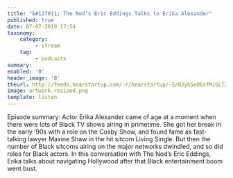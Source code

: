 ```yaml
---
title: "&#127911; The Nod’s Eric Eddings Talks to Erika Alexander"
published: true
date: 07-07-2019 17:54
taxonomy:
    category:
         - stream
    tag:
         - podcasts
summary:
enabled: '0'
header_image: '0'
theurl: http://feeds.hearstartup.com/~r/hearstartup/~5/0Jyh5eO6sfM/GLT2077017136.mp3
image: artwork-resized.png
template: listen
---
```

 
Episode summary: Actor Erika Alexander came of age at a moment when there were lots of Black TV shows airing in primetime. She got her break in the early ‘90s with a role on the Cosby Show, and found fame as fast-talking lawyer Maxine Shaw in the hit sitcom Living Single. But then the number of Black sitcoms airing on the major networks dwindled, and so did roles for Black actors. In this conversation with The Nod’s Eric Eddings, Erika talks about navigating Hollywood after that Black entertainment boom went bust.
